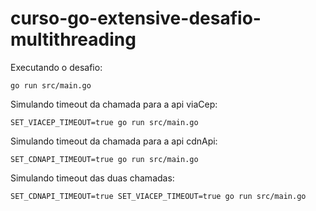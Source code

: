 # curso-go-extensive-desafio-multithreading

Executando o desafio:
```
go run src/main.go
```

Simulando timeout da chamada para a api viaCep:
```
SET_VIACEP_TIMEOUT=true go run src/main.go
```

Simulando timeout da chamada para a api cdnApi:
```
SET_CDNAPI_TIMEOUT=true go run src/main.go
```

Simulando timeout das duas chamadas:
```
SET_CDNAPI_TIMEOUT=true SET_VIACEP_TIMEOUT=true go run src/main.go
```